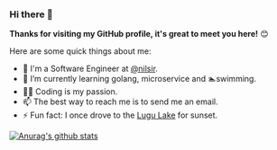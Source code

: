 ### Hi there 👋

**Thanks for visiting my GitHub profile, it's great to meet you here!** 😊

Here are some quick things about me:

- 🔭 I'm a Software Engineer at [@nilsir](https://github.com/nilsir).
- 🌱 I’m currently learning golang, microservice and 🏊swimming.
- 🧑‍💻 Coding is my passion.
- 📫 The best way to reach me is to send me an email.
- ⚡ Fun fact: I once drove to the [Lugu Lake](https://www.google.com/maps/place/%E6%B3%B8%E6%B2%BD%E6%B9%96/@27.7029267,100.7561587,13z/data=!3m1!4b1!4m5!3m4!1s0x36df8536db0d65b7:0xfe307591753e18e8!8m2!3d27.7244646!4d100.7887231) for sunset.

[![Anurag's github stats](https://github-readme-stats.vercel.app/api?username=nilsir&show_icons=true&theme=dracula)](https://github.com/anuraghazra/github-readme-stats)

<!--
**nilsir/nilsir** is a ✨ _special_ ✨ repository because its `README.md` (this file) appears on your GitHub profile.

Here are some ideas to get you started:

- 🔭 I’m currently working on ...
- 🌱 I’m currently learning ...
- 👯 I’m looking to collaborate on ...
- 🤔 I’m looking for help with ...
- 💬 Ask me about ...
- 📫 How to reach me: ...
- 😄 Pronouns: ...
- ⚡ Fun fact: ...

[![Top Langs](https://github-readme-stats.vercel.app/api/top-langs/?username=nilsir&layout=compact&show_icons=true&theme=dracula)](https://github.com/anuraghazra/github-readme-stats)
-->
